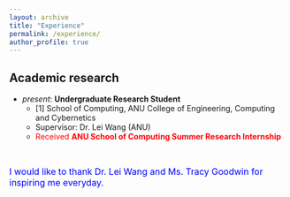 ```yaml
---
layout: archive
title: "Experience"
permalink: /experience/
author_profile: true
---
```

<!-- <font color="red"><strong>A*</strong>, accepted, to appear</font> -->
<!-- Research experience
====== -->

<h2>Academic research</h2>

* *present*: **Undergraduate Research Student** 
  * [1] School of Computing, ANU College of Engineering, Computing and Cybernetics
  * Supervisor: Dr. Lei Wang (ANU)
  * <font color="red">Received <strong>ANU School of Computing Summer Research Internship</strong> </font>

<p>&nbsp;</p>
<font size="3" color="blue">I would like to thank Dr. Lei Wang and Ms. Tracy Goodwin for inspiring me everyday.</font>
